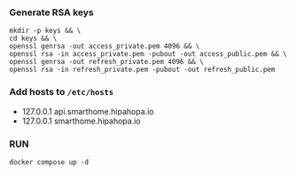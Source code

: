### Generate RSA keys

```shell
mkdir -p keys && \
cd keys && \
openssl genrsa -out access_private.pem 4096 && \
openssl rsa -in access_private.pem -pubout -out access_public.pem && \
openssl genrsa -out refresh_private.pem 4096 && \
openssl rsa -in refresh_private.pem -pubout -out refresh_public.pem
```

### Add hosts to `/etc/hosts`

- 127.0.0.1 api.smarthome.hipahopa.io
- 127.0.0.1 smarthome.hipahopa.io

### RUN
```
docker compose up -d
```

[//]: # (### Apply migrations from [db]&#40;db&#41; folder)

[//]: # ()

[//]: # (Can be done with [migrate]&#40;https://github.com/golang-migrate/migrate.git&#41;  tool)
